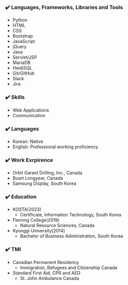 
<!--
**mjkorean/mjkorean** is a ✨ _special_ ✨ repository because its `README.md` (this file) appears on your GitHub profile.

Here are some ideas to get you started:

- 🔭 I’m currently working on ...
- 🌱 I’m currently learning ...
- 👯 I’m looking to collaborate on ...
- 🤔 I’m looking for help with ...
- 💬 Ask me about ...
- 📫 How to reach me: ...
- 😄 Pronouns: ...
- ⚡ Fun fact: ...
-->
### ✔️ Languages, Frameworks, Libraries and Tools
- Python
- HTML
- CSS
- Bootstrap
- JavaScript
- jQuery
- Java
- Servlet/JSP
- MariaDB
- HeidiSQL
- Git/GitHub
- Slack
- Jira

### ✔️ Skills
- Web Applications
- Communication

### ✔️ Languages
- Korean: Native
- English: Professional working proficiency

### ✔️ Work Exrpirence
- Orbit Garant Drilling, Inc., Canada
- Boart Longyear, Canada
- Samsung Display, South Korea

### ✔️ Education
- KOSTA(2023)
  - Certificate, Information Technology, South Korea
- Fleming College(2019)
  - Natural Resource Sciences, Canada
- Kyonggi University(2014)
  - Bachelor of Business Administration, South Korea

### ✔️ TMI
- Canadian Permanent Residency
  - Immigration, Refugees and Citizenship Canada
- Standard First Aid, CPR and AED
  - St. John Ambulance Canada
